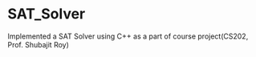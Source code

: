 # SAT_Solver
Implemented a SAT Solver using C++ as a part of course project(CS202, Prof. Shubajit Roy)
